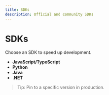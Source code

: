```yaml
---
title: SDKs
description: Official and community SDKs
---
```


# SDKs

Choose an SDK to speed up development.

- **JavaScript/TypeScript**
- **Python**
- **Java**
- **.NET**

> Tip: Pin to a specific version in production.
